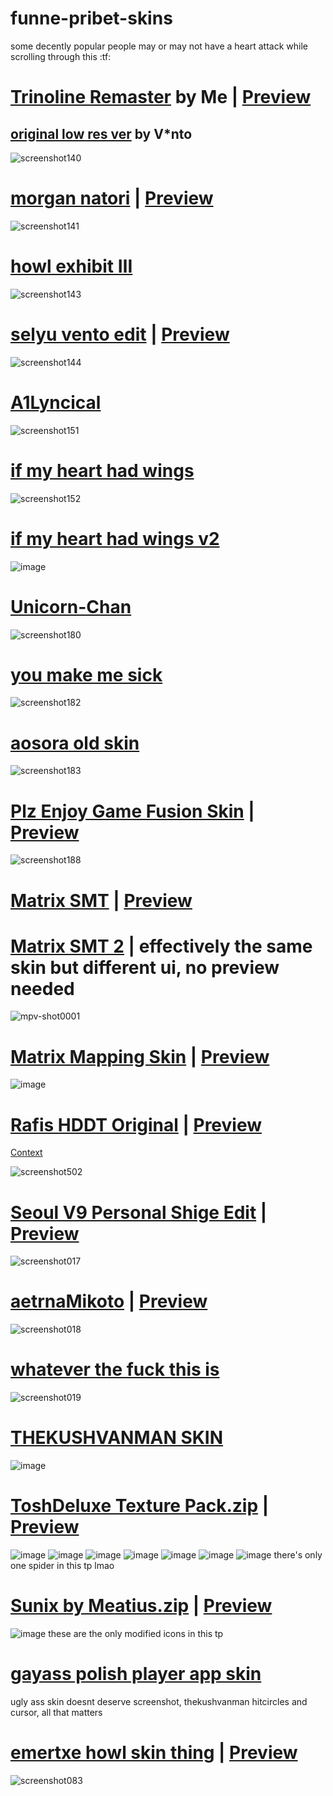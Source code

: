 # funne-pribet-skins

some decently popular people may or may not have a heart attack while scrolling through this :tf:

# [Trinoline Remaster](https://femboye.s-ul.eu/xMXED70W) by Me | [Preview](https://youtu.be/NIwMJGnCzqE)
## [original low res ver](https://mega.nz/file/cExi0Kga#-U0tyrp1TTJsuq-jdfaf8rf6bngti-Br1BJVKFC9Bjo) by V*nto
![screenshot140](https://user-images.githubusercontent.com/117044049/201496171-ac86d0c1-c9c8-4578-a5a8-ac972019b4bb.png)

# [morgan natori](https://femboye.s-ul.eu/wFPhFWxE) | [Preview](https://youtu.be/h8HBf7jSAFM)
![screenshot141](https://user-images.githubusercontent.com/117044049/201496223-2eda4011-c451-494a-9d26-81e10e58a952.png)

# [howl exhibit Ⅲ](https://files.getrektby.us/gMl2gL0MTKJI.osk)
![screenshot143](https://user-images.githubusercontent.com/117044049/201496408-089558dc-8821-4eda-99b1-13cd7584bc7b.png)

# [selyu vento edit](https://femboye.s-ul.eu/rTolC5zx) | [Preview](https://www.youtube.com/watch?v=bifEZg40IWQ)
![screenshot144](https://user-images.githubusercontent.com/117044049/201496582-c6e236db-5a33-43f2-864d-d459ef843b90.png)

# [A1Lyncical](https://femboye.s-ul.eu/xTIQ28x1)
![screenshot151](https://user-images.githubusercontent.com/117044049/201505403-6cf8756e-0e9c-4fb7-bf88-497cd8d6662f.png)

# [if my heart had wings](https://femboye.s-ul.eu/vV6DYb9i)
![screenshot152](https://user-images.githubusercontent.com/117044049/201505492-03a1a6d1-6991-44ae-a64c-0f70841966a1.png)

# [if my heart had wings v2](https://femboye.s-ul.eu/pRh9kRMM)
![image](https://user-images.githubusercontent.com/45379301/205751520-e1012da1-bf43-42c6-b656-9e4c7e0c6e92.png)

# [Unicorn-Chan](https://femboye.s-ul.eu/StyrIQEw)
![screenshot180](https://user-images.githubusercontent.com/117044049/201545283-d1c4607a-6e9d-4c2c-b32d-7f577d1893f8.png)

# [you make me sick](https://femboye.s-ul.eu/89PcnFDc)
![screenshot182](https://user-images.githubusercontent.com/117044049/201545533-62ea43d0-5070-4b61-8825-07710bd81f1e.png)

# [aosora old skin](https://femboye.s-ul.eu/fUO399uf)
![screenshot183](https://user-images.githubusercontent.com/117044049/201545728-c41a5c74-75b5-4c40-85d5-ae47cc728662.png)

# [Plz Enjoy Game Fusion Skin](https://femboye.s-ul.eu/VBljtivB) | [Preview](https://www.youtube.com/watch?v=XWj_JITME5o)
![screenshot188](https://user-images.githubusercontent.com/117044049/201572749-23158f06-6380-4d02-8399-ca0a3d1752fd.png)

# [Matrix SMT](https://files.getrektby.us/raZAuU0vYUcW.osk) | [Preview](https://www.youtube.com/watch?v=eV8EcmUPEXI)
# [Matrix SMT 2](https://files.getrektby.us/UIP6PttjlpiQ.osk) | effectively the same skin but different ui, no preview needed
![mpv-shot0001](https://user-images.githubusercontent.com/45379301/204169871-813734b8-5cf1-4d41-898e-b19885c4c22a.jpg)

# [Matrix Mapping Skin](https://files.getrektby.us/nc9iCCrS5Lce.osk) | [Preview](https://twitter.com/DreamEmulation/status/1591758012829806594)
![image](https://user-images.githubusercontent.com/45379301/204318896-b9761a55-1189-4272-abaa-2612df883729.png)

# [Rafis HDDT Original](https://femboye.s-ul.eu/bQ5DUPkC) | [Preview](https://www.youtube.com/watch?v=M6SPs67ZPGw)
[Context](https://user-images.githubusercontent.com/45379301/204319469-ec7124e1-86bd-4bbd-8193-42647629b38a.png)

![screenshot502](https://user-images.githubusercontent.com/45379301/205456423-1f334c2f-343f-42bd-b093-7fdb9f958862.png)

# [Seoul V9 Personal Shige Edit](https://femboye.s-ul.eu/j4j9TgA1) | [Preview](https://youtu.be/5Ai_tGU9oMc)
![screenshot017](https://user-images.githubusercontent.com/45379301/206877990-c33e1b56-b2a7-4ad9-95c4-2f0333a6400d.png)

# [aetrnaMikoto](https://femboye.s-ul.eu/1Oray1gW) | [Preview](https://youtu.be/6w_BfxtB6wA)
![screenshot018](https://user-images.githubusercontent.com/45379301/206878153-e741a442-39c7-4e8e-9139-79026386792e.png)

# [whatever the fuck this is](https://femboye.s-ul.eu/6prtsbXf)
![screenshot019](https://user-images.githubusercontent.com/45379301/206878434-e52d6d73-2db6-4a2b-a9c4-e9cb68d4ca58.png)

# [THEKUSHVANMAN SKIN](https://femboye.s-ul.eu/DXv1XHSH)
![image](https://user-images.githubusercontent.com/45379301/206916037-0a9e3c37-13b1-4369-a8f4-5ec2dfe473d5.png)

# [ToshDeluxe Texture Pack.zip](https://github.com/nymphiaosu/funne-pribet-skins/files/10250496/ToshDeluxe.Texture.Pack.zip) | [Preview](https://youtu.be/kkNgy_KcH5Q)
![image](https://user-images.githubusercontent.com/45379301/208217808-00f3b37d-7dc4-449e-8789-e8363e58b436.png)
![image](https://user-images.githubusercontent.com/45379301/208217852-da11e5f6-6558-4a0b-9b2d-419e91c5e3d3.png)
![image](https://user-images.githubusercontent.com/45379301/208217879-be21c18f-c445-49e8-91f6-d735ee5365b1.png)
![image](https://user-images.githubusercontent.com/45379301/208217904-0ebca0e9-afb8-476e-b17c-fd731870bd06.png)
![image](https://user-images.githubusercontent.com/45379301/208217914-90e8cacc-10be-4a7b-aa73-5f0dc94d07b0.png)
![image](https://user-images.githubusercontent.com/45379301/208217920-410180b0-110d-4c9f-9c5a-a1bdb3f7ce67.png)
![image](https://user-images.githubusercontent.com/45379301/208217931-98f604c3-505d-49cc-9f07-757c4d0271d8.png)
there's only one spider in this tp lmao

# [Sunix by Meatius.zip](https://github.com/nymphiaosu/funne-pribet-skins/files/10250529/Sunix.by.Meatius.zip) | [Preview](https://youtu.be/020TKjodzSo)
![image](https://user-images.githubusercontent.com/45379301/208218046-8ba84e02-53ca-45cb-9832-e77dcdc8c520.png)
these are the only modified icons in this tp

# [gayass polish player app skin](https://cdn.discordapp.com/attachments/795679808779583579/1053478821266985031/app.osk)
ugly ass skin doesnt deserve screenshot, thekushvanman hitcircles and cursor, all that matters 

# [emertxe howl skin thing](https://cdn.discordapp.com/attachments/973579452330147860/1053380767004229713/kamui.osk) | [Preview](https://www.youtube.com/watch?v=aUrTP416Cw4)
![screenshot083](https://user-images.githubusercontent.com/45379301/208218762-87947e4a-1961-4aac-94ee-a16aefb1215e.jpg)
